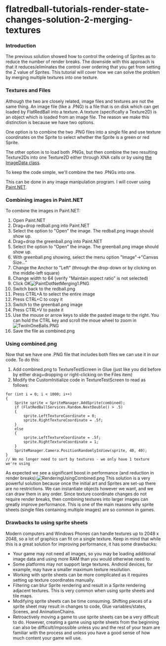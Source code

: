 # flatredball-tutorials-render-state-changes-solution-2-merging-textures

### Introduction

The previous solution showed how to control the ordering of Sprites as to reduce the number of render breaks. The downside with this approach is that it reduces/eliminates the control over ordering that you get from setting the Z value of Sprites. This tutorial will cover how we can solve the problem by merging multiple textures into one texture.

### Textures and Files

Although the two are closely related, image files and textures are not the same thing. An image file (like a .PNG) is a file that is on disk which can get loaded by FlatRedBall into a texture. A texture (specifically a Texture2D) is an object which is loaded from an image file. The reason we make this distinction is because we have two options.

One option is to combine the two .PNG files into a single file and use texture coordinates on the Sprite to select whether the Sprite is a green or red Sprite.

The other option is to load both .PNGs, but then combine the two resulting Texture2Ds into one Texture2D either through XNA calls or by using [the ImageData class](../../../frb/docs/index.php).

To keep the code simple, we'll combine the two .PNGs into one.

This can be done in any image manipulation program. I will cover using [Paint.NET](http://www.getpaint.net/).

### Combining images in Paint.NET

To combine the images in Paint.NET:

1. Open Paint.NET
2. Drag+drop redball.png into Paint.NET
3. Select the option to "Open" the image. The redball.png image should show up.
4. Drag+drop the greenball.png into Paint.NET
5. Select the option to "Open" the image. The greenball.png image should show up.
6. With greenball.png showing, select the menu option "Image"->"Canvas Size..."
7. Change the Anchor to "Left" (through the drop-down or by clicking on the middle-left square)
8. Change width to 64 (verify "Maintain aspect ratio" is not selected)
9. Click OK![PaintDotNetMerging1.PNG](../../../media/migrated\_media-PaintDotNetMerging1.PNG)
10. Switch back to the redball.png
11. Press CTRL+A to select the entire image
12. Press CTRL+C to copy it
13. Switch to the greenball.png image
14. Press CTRL+V to paste it
15. Use the mouse or arrow keys to slide the pasted image to the right. You can hold the CTRL key and scroll the moue wheel to zoom in![TwoInOneBalls.PNG](../../../media/migrated\_media-TwoInOneBalls.PNG)
16. Save the file as combined.png

### Using combined.png

Now that we have one .PNG file that includes both files we can use it in our code. To do this:

1. Add combined.png to TextureTestScreen in Glue (just like you did before by either drag+dropping or right-clicking on the Files item)
2. Modify the CustomInitialize code in TextureTestScreen to read as follows:

&#x20;

```
for (int i = 0; i < 1000; i++)
{
    Sprite sprite = SpriteManager.AddSprite(combined);
    if (FlatRedBallServices.Random.NextDouble() > .5)
    {
        sprite.LeftTextureCoordinate = 0;
        sprite.RightTextureCoordinate = .5f;
    }
    else
    {
        sprite.LeftTextureCoordinate = .5f;
        sprite.RightTextureCoordinate = 1;
    }
    SpriteManager.Camera.PositionRandomlyInView(sprite, 40, 40);
}
// We no longer need to sort by textures - we only have 1 texture we're using
```

As expected we see a significant boost in performance (and reduction in render breaks):![RenderingUsingCombined.png](../../../media/migrated\_media-RenderingUsingCombined.png) This solution is a very powerful solution because once the initial art and Sprites are set-up there are no restrictions. We can instantiate objects however we want, and we can draw them in any order. Since texture coordinate changes do not require render breaks, then combining textures into larger images can greatly improve performance. This is one of the main reasons why sprite sheets (single files containing multiple images) are so common in games.

### Drawbacks to using sprite sheets

Modern computers and Windows Phones can handle textures up to 2048 x 2048, so a lot of graphics can fit on a single texture. Keep in mind that while this is a great solution for improving performance, it has some drawbacks:

* Your game may not need all images, so you may be loading additional image data and using more RAM than you would otherwise need to.
* Some platforms may not support large textures. Android devices, for example, may have a smaller maximum texture resolution.
* Working with sprite sheets can be more complicated as it requires setting up texture coordinates manually.
* Filtering can blur Sprite rendering and result in a Sprite rendering adjacent textures. This is very common when using sprite sheets and tile maps.
* Modifying sprite sheets can be time consuming. Shifting pieces of a sprite sheet may result in changes to code, Glue variables/states, Scenes, and AnimationChains.
* Retroactively moving a game to use sprite sheets can be a very difficult to do. However, creating a game using sprite sheets from the beginning can also be difficult/impossible unless you and the rest of your team are familiar with the process and unless you have a good sense of how much content your game will use.
